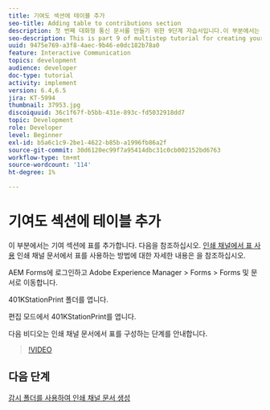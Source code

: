 ```yaml
---
title: 기여도 섹션에 테이블 추가
seo-title: Adding table to contributions section
description: 첫 번째 대화형 통신 문서를 만들기 위한 9단계 자습서입니다.이 부분에서는 기여 섹션에 표를 추가합니다.
seo-description: This is part 9 of multistep tutorial for creating your first interactive communication document.In this part, we will add a table to the contributions section.
uuid: 9475e769-a3f8-4aec-9b46-e0dc182b78a0
feature: Interactive Communication
topics: development
audience: developer
doc-type: tutorial
activity: implement
version: 6.4,6.5
jira: KT-5994
thumbnail: 37953.jpg
discoiquuid: 36c1f67f-b5bb-431e-893c-fd5032918dd7
topic: Development
role: Developer
level: Beginner
exl-id: b5a6c1c9-2be1-4622-b85b-a1996fb86a2f
source-git-commit: 30d6120ec99f7a95414dbc31c0cb002152bd6763
workflow-type: tm+mt
source-wordcount: '114'
ht-degree: 1%

---
```


# 기여도 섹션에 테이블 추가

이 부분에서는 기여 섹션에 표를 추가합니다.
다음을 참조하십시오. [인쇄 채널에서 표 사용](/help/forms/interactive-communications/table-in-print-channel-documents-video-use.md) 인쇄 채널 문서에서 표를 사용하는 방법에 대한 자세한 내용은 을 참조하십시오.

AEM Forms에 로그인하고 Adobe Experience Manager > Forms > Forms 및 문서로 이동합니다.

401KStationPrint 폴더를 엽니다.

편집 모드에서 401KStationPrint를 엽니다.

다음 비디오는 인쇄 채널 문서에서 표를 구성하는 단계를 안내합니다.

>[!VIDEO](https://video.tv.adobe.com/v/27769?quality=12&learn=on)

## 다음 단계

[감시 폴더를 사용하여 인쇄 채널 문서 생성](./using-watched-folder-to-generate-document.md)